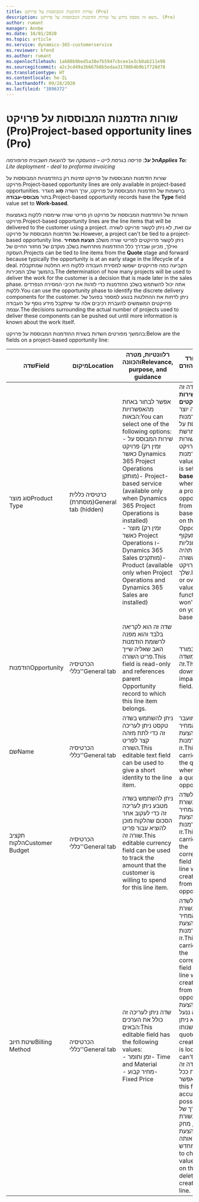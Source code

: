```yaml
---
title: שורות הזדמנות המבוססות על פרויקט (Pro)
description: נושא זה מספק מידע על שורות הזדמנות המבוססות על פרויקט. (Pro)
author: rumant
manager: Annbe
ms.date: 10/01/2020
ms.topic: article
ms.service: dynamics-365-customerservice
ms.reviewer: kfend
ms.author: rumant
ms.openlocfilehash: 1a688b9bed5a38e7b5947cbcee1e3cb8ab211e98
ms.sourcegitcommit: a2c3cd49a3b667b8b5edaa31788b4b9b1f728d78
ms.translationtype: HT
ms.contentlocale: he-IL
ms.lasthandoff: 09/28/2020
ms.locfileid: "3896372"
---
```

# <a name="project-based-opportunity-lines-pro"></a><span data-ttu-id="90647-104">שורות הזדמנות המבוססות על פרויקט (Pro)</span><span class="sxs-lookup"><span data-stu-id="90647-104">Project-based opportunity lines (Pro)</span></span>

<span data-ttu-id="90647-105">_**חל על**: פריסה בגרסת לייט – מהעסקה ועד להוצאת חשבונית פרופורמה_</span><span class="sxs-lookup"><span data-stu-id="90647-105">_**Applies To:** Lite deployment - deal to proforma invoicing_</span></span>

<span data-ttu-id="90647-106">שורות הזדמנות המבוססות על פרויקט זמינות רק בהזדמנויות המבוססות על פרויקט.</span><span class="sxs-lookup"><span data-stu-id="90647-106">Project-based opportunity lines are only available in project-based opportunities.</span></span> <span data-ttu-id="90647-107">ברשומות של הזדמנות המבוססת על פרויקט, ערך השדה **סוג** מוגדר בתור **מבוסס-עבודה**.</span><span class="sxs-lookup"><span data-stu-id="90647-107">Project-based opportunity records have the **Type** field value set to **Work-based**.</span></span>

<span data-ttu-id="90647-108">השורות של ההזדמנות המבוססת על פרויקט הן פריטי שורה שיימסרו ללקוח באמצעות פרויקט.</span><span class="sxs-lookup"><span data-stu-id="90647-108">Project-based opportunity lines are the line items that will be delivered to the customer using a project.</span></span> <span data-ttu-id="90647-109">עם זאת, לא ניתן לקשור פרויקט לשורה של הזדמנות המבוססת על פרויקט.</span><span class="sxs-lookup"><span data-stu-id="90647-109">However, a project can't be tied to a project-based opportunity line.</span></span> <span data-ttu-id="90647-110">ניתן לקשור פרויקטים לפריטי שורה משלב **הצעת המחיר** ואילך, מכיוון שבדרך כלל ההזדמנות מתרחשת בשלב מוקדם של מחזור החיים של העסקה.</span><span class="sxs-lookup"><span data-stu-id="90647-110">Projects can be tied to line items from the **Quote** stage and forward because typically the opportunity is at an early stage in the lifecycle of a deal.</span></span> <span data-ttu-id="90647-111">הקביעה כמה פרויקטים ישמשו למסירת העבודה ללקוח היא החלטה שמתקבלת בהמשך שלב המכירות.</span><span class="sxs-lookup"><span data-stu-id="90647-111">The determination of how many projects will be used to deliver the work for the customer is a decision that is made later in the sales phase.</span></span> <span data-ttu-id="90647-112">אתה יכול להשתמש בשלב ההזדמנות כדי לזהות את רכיבי המסירה הנפרדים ללקוח.</span><span class="sxs-lookup"><span data-stu-id="90647-112">You can use the opportunity phase to identify the discrete delivery components for the customer.</span></span> <span data-ttu-id="90647-113">ניתן לדחות את ההחלטות בנוגע למספר בפועל של פרויקטים המשמשים להעברת רכיבים אלה עד שיתקבל מידע נוסף על העבודה עצמה.</span><span class="sxs-lookup"><span data-stu-id="90647-113">The decisions surrounding the actual number of projects used to deliver these components can be pushed out until more information is known about the work itself.</span></span>

<span data-ttu-id="90647-114">בהמשך מפורטים השדות בשורת ההזדמנות המבוססת על פרויקט:</span><span class="sxs-lookup"><span data-stu-id="90647-114">Below are the fields on a project-based opportunity line:</span></span>

| <span data-ttu-id="90647-115">**שדה**</span><span class="sxs-lookup"><span data-stu-id="90647-115">**Field**</span></span> | <span data-ttu-id="90647-116">**מיקום**</span><span class="sxs-lookup"><span data-stu-id="90647-116">**Location**</span></span> | <span data-ttu-id="90647-117">**רלוונטיות, מטרה והכוונה**</span><span class="sxs-lookup"><span data-stu-id="90647-117">**Relevance, purpose, and guidance**</span></span> | <span data-ttu-id="90647-118">**השפעה במורד הזרם**</span><span class="sxs-lookup"><span data-stu-id="90647-118">**Downstream impact**</span></span> |
| --- | --- | --- | --- |
| <span data-ttu-id="90647-119">סוג מוצר</span><span class="sxs-lookup"><span data-stu-id="90647-119">Product Type</span></span> | <span data-ttu-id="90647-120">כרטיסיה כללית (מוסתרת)</span><span class="sxs-lookup"><span data-stu-id="90647-120">General tab (hidden)</span></span> | <span data-ttu-id="90647-121">אפשר לבחור באחת מהאפשרויות הבאות:</span><span class="sxs-lookup"><span data-stu-id="90647-121">You can select one of the following options:</span></span></br><span data-ttu-id="90647-122">- שירות המבוסס על פרויקט (זמין רק כאשר Dynamics 365 Project Operations מותקן)</span><span class="sxs-lookup"><span data-stu-id="90647-122">- Project-based service (available only when Dynamics 365 Project Operations is installed)</span></span></br><span data-ttu-id="90647-123">- מוצר (זמין רק כאשר Project Operations ו- Dynamics 365 Sales מותקנים)</span><span class="sxs-lookup"><span data-stu-id="90647-123">- Product (available only when Project Operations and Dynamics 365 Sales are installed)</span></span> | <span data-ttu-id="90647-124">הערך של שדה זה מוגדר בתור **שירות מבוסס-פרויקטים** כאשר אתה יוצר שורת הזדמנות המבוססת על פרויקט מרשת השורות מבוססת-הפרויקט בהזדמנות.</span><span class="sxs-lookup"><span data-stu-id="90647-124">The value of this field is set to **Project-based service** when you create a project-based opportunity line from the project-based lines grid on the Opportunity.</span></span> <br> <span data-ttu-id="90647-125">אם תשנה או תעקוף ערך זה, פונקציונליות הפרויקט לא תהיה זמינה בפריטי השורה מבוססי הפרויקט שלך.</span><span class="sxs-lookup"><span data-stu-id="90647-125">If you change or override this value, the project functionality won't be enabled on your project-based line items.</span></span> |
| <span data-ttu-id="90647-126">הזדמנות</span><span class="sxs-lookup"><span data-stu-id="90647-126">Opportunity</span></span> | <span data-ttu-id="90647-127">הכרטיסיה 'כללי'</span><span class="sxs-lookup"><span data-stu-id="90647-127">General tab</span></span> | <span data-ttu-id="90647-128">שדה זה הוא לקריאה בלבד והוא מפנה לרשומת הזדמנות האב שאליה שייך פריט השורה.</span><span class="sxs-lookup"><span data-stu-id="90647-128">This field is read-only and references parent Opportunity record to which this line item belongs.</span></span> | <span data-ttu-id="90647-129">אין השפעה במורד הזרם משדה זה.</span><span class="sxs-lookup"><span data-stu-id="90647-129">There is no downstream impact from this field.</span></span> |
| <span data-ttu-id="90647-130">שם</span><span class="sxs-lookup"><span data-stu-id="90647-130">Name</span></span> | <span data-ttu-id="90647-131">הכרטיסיה 'כללי'</span><span class="sxs-lookup"><span data-stu-id="90647-131">General tab</span></span> | <span data-ttu-id="90647-132">ניתן להשתמש בשדה טקסט ניתן לעריכה זה כדי לתת מזהה קצר לפריט השורה.</span><span class="sxs-lookup"><span data-stu-id="90647-132">This editable text field can be used to give a short identity to the line item.</span></span> | <span data-ttu-id="90647-133">ערך זה מועבר לשורת הצעת המחיר כשאתה יוצר הצעת מחיר מהזדמנות זו.</span><span class="sxs-lookup"><span data-stu-id="90647-133">This value is carried over to the quote line when you create a quote from this opportunity.</span></span> |
| <span data-ttu-id="90647-134">תקציב הלקוח</span><span class="sxs-lookup"><span data-stu-id="90647-134">Customer Budget</span></span> | <span data-ttu-id="90647-135">הכרטיסיה 'כללי'</span><span class="sxs-lookup"><span data-stu-id="90647-135">General tab</span></span> | <span data-ttu-id="90647-136">ניתן להשתמש בשדה מטבע ניתן לעריכה זה כדי לעקוב אחר הסכום שהלקוח מוכן להוציא עבור פריט שורה זה.</span><span class="sxs-lookup"><span data-stu-id="90647-136">This editable currency field can be used to track the amount that the customer is willing to spend for this line item.</span></span> | <span data-ttu-id="90647-137">ערך זה מועבר לשדה המתאים בשורת הצעת המחיר כשאתה יוצר הצעת מחיר מהזדמנות זו.</span><span class="sxs-lookup"><span data-stu-id="90647-137">This value is carried over to the corresponding field on the quote line when you create a quote from this opportunity.</span></span> |
| <span data-ttu-id="90647-138">שיטת חיוב</span><span class="sxs-lookup"><span data-stu-id="90647-138">Billing Method</span></span> | <span data-ttu-id="90647-139">הכרטיסיה 'כללי'</span><span class="sxs-lookup"><span data-stu-id="90647-139">General tab</span></span> | <span data-ttu-id="90647-140">שדה ניתן לעריכה זה כולל את הערכים הבאים:</span><span class="sxs-lookup"><span data-stu-id="90647-140">This editable field has the following values:</span></span></br><span data-ttu-id="90647-141">- זמן וחומר</span><span class="sxs-lookup"><span data-stu-id="90647-141">- Time and Material</span></span></br><span data-ttu-id="90647-142">- מחיר קבוע</span><span class="sxs-lookup"><span data-stu-id="90647-142">- Fixed Price</span></span> | <span data-ttu-id="90647-143">ערך זה מועבר לשדה המתאים בשורת הצעת המחיר כשאתה יוצר הצעת מחיר מהזדמנות זו.</span><span class="sxs-lookup"><span data-stu-id="90647-143">This value is carried over to the corresponding field on the quote line when you create a quote from this opportunity.</span></span> <span data-ttu-id="90647-144">לאחר יצירת שורת הצעת המחיר, השדה ננעל ולא ניתן לשנותו.</span><span class="sxs-lookup"><span data-stu-id="90647-144">After the quote line is created, the field is locked and can't be changed.</span></span> <span data-ttu-id="90647-145">הקצה ערך שדה זה בצורה מדויקת ככל האפשר.</span><span class="sxs-lookup"><span data-stu-id="90647-145">Assign this field value as accurately as possible.</span></span> <span data-ttu-id="90647-146">אם עליך לשנות את הערך של שדה זה בשורת הצעת המחיר, מחק את שורת הצעת המחיר וצור אותה מחדש.</span><span class="sxs-lookup"><span data-stu-id="90647-146">If you need to change the value of this field on the quote line, delete and re-create the quote line.</span></span> |
